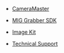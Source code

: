 * [CameraMaster](CameraMaster.md)

* [MIG Grabber SDK](MIG_Grabber_SDK.md)

* [Image Kit](ImageKit.md)

* [Technical Support](Technical_Support.md)
